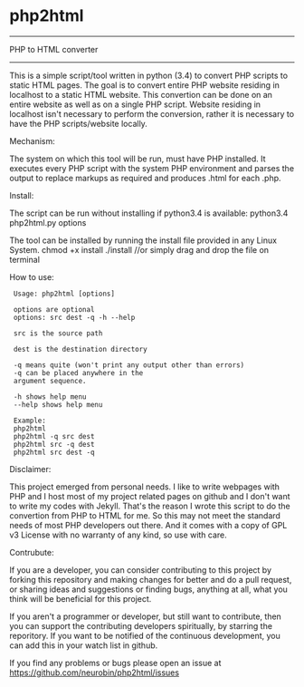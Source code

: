 # php2html
**********************
PHP to HTML converter
**********************

This is a simple script/tool written in python (3.4) to convert PHP scripts to static HTML pages. The goal is to convert entire PHP website
residing in localhost to a static HTML website. This convertion can be done on an entire website as well as on a single PHP script. Website
residing in localhost isn't necessary to perform the conversion, rather it is necessary to have the PHP scripts/website locally.

Mechanism:

The system on which this tool will be run, must have PHP installed. It executes every PHP script with the system PHP environment and 
parses the output to replace markups as required and produces .html for each .php.

Install:

The script can be run without installing if python3.4 is available:
    python3.4 php2html.py options

The tool can be installed by running the install file provided in any Linux System.
    chmod +x install
    ./install   //or simply drag and drop the file on terminal

How to use:

     Usage: php2html [options]
   
     options are optional
     options: src dest -q -h --help
   
     src is the source path
   
     dest is the destination directory
   
     -q means quite (won't print any output other than errors)
     -q can be placed anywhere in the
     argument sequence.
   
     -h shows help menu
     --help shows help menu
   
     Example:
     php2html
     php2html -q src dest
     php2html src -q dest
     php2html src dest -q

Disclaimer:

This project emerged from personal needs. I like to write webpages with PHP and I host most of my project related pages on github and I
don't want to write my codes with Jekyll. That's the reason I wrote this script to do the convertion from PHP to HTML for me.
So this may not meet the standard needs of most PHP developers out there. And it comes with a copy of GPL v3 License with no warranty
of any kind, so use with care.


Contrubute:

If you are a developer, you can consider contributing to this project by forking this repository and making changes for better and
do a pull request, or sharing ideas and suggestions or finding bugs, anything at all, what you think will be beneficial for
 this project.

If you aren't a programmer or developer, but still want to contribute, then you can support the contributing developers spiritually, 
by starring the reporitory. If you want to be notified of the continuous development, you can add this in your watch list in github.

If you find any problems or bugs please open an issue at https://github.com/neurobin/php2html/issues


